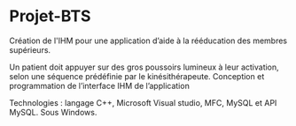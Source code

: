 # Projet-BTS
Création de l'IHM pour une application d’aide à la rééducation des membres supérieurs.

Un patient doit appuyer sur des gros poussoirs lumineux à leur activation, selon une séquence prédéfinie par le kinésithérapeute. Conception et programmation de l’interface IHM de l’application

Technologies : langage C++, Microsoft Visual studio, MFC, MySQL et API MySQL. Sous Windows.

